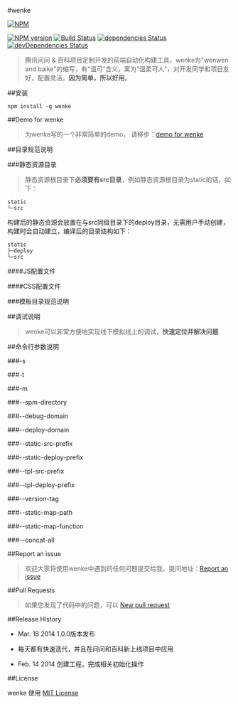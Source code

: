 #wenke

[![NPM](https://nodei.co/npm/wenke.png)](https://nodei.co/npm/wenke/)

[![NPM version](https://badge.fury.io/js/wenke.png)](http://badge.fury.io/js/wenke)
[![Build Status](https://travis-ci.org/skyaspnet/wenke.png?branch=master)](https://travis-ci.org/skyaspnet/wenke)
[![dependencies Status](https://david-dm.org/skyaspnet/wenke.png)](https://github.com/skyaspnet/wenke)
[![devDependencies Status](https://david-dm.org/skyaspnet/wenke/dev-status.png)](https://github.com/skyaspnet/wenke)


> 腾讯问问 & 百科项目定制开发的前端自动化构建工具，wenke为"wenwen and baike"的缩写，有“温可”含义，寓为"温柔可人"，对开发同学和项目友好，配置灵活，**因为简单，所以好用**。


##安装
```
npm install -g wenke
```

##Demo for wenke
> 为wenke写的一个非常简单的demo， 请移步：<a href="https://github.com/skyaspnet/wenke-demo.git" target="_blank" title="专为wenke写的简单入门demo">demo for wenke</a>


##目录规范说明

###静态资源目录
> 静态资源根目录下**必须要有src目录**，例如静态资源根目录为static的话，如下：

    static
    └─src

  构建后的静态资源会放置在与src同级目录下的deploy目录，无需用户手动创建，构建时会自动建立，编译后的目录结构如下：
  
    static
    ├─deploy
    └─src  
    
####JS配置文件

####CSS配置文件

###模板目录规范说明  
  
##调试说明
> wenke可以非常方便地实现线下模拟线上的调试，__快速定位并解决问题__



##命令行参数说明



###-s

###-t

###-m

###--spm-directory

###--debug-domain

###--deploy-domain

###--static-src-prefix

###--static-deploy-prefix

###--tpl-src-prefix

###--tpl-deploy-prefix

###--version-tag


###--static-map-path


###--static-map-function


###--concat-all

##Report an issue
>欢迎大家将使用wenke中遇到的任何问题提交给我，提问地址：<a href="https://github.com/skyaspnet/wenke/issues" target="_blank">Report an issue</a>


##Pull Requests
>如果您发现了代码中的问题，可以 <a href="https://github.com/skyaspnet/wenke/compare/" target="_blank">New pull request</a>


##Release History
  
+    Mar. 18 2014 1.0.0版本发布
  
+    每天都有快速迭代，并且在问问和百科新上线项目中应用
  
+    Feb. 14 2014 创建工程，完成相关初始化操作
  


##License

wenke 使用 <a href="https://github.com/skyaspnet/wenke/blob/master/LICENSE" target="_blank" title="wenke use MIT license">MIT License</a>
